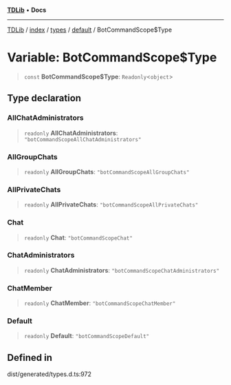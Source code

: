 [**TDLib**](../../../../../../README.md) • **Docs**

***

[TDLib](../../../../../../modules.md) / [index](../../../../../README.md) / [types](../../../README.md) / [default](../README.md) / BotCommandScope$Type

# Variable: BotCommandScope$Type

> `const` **BotCommandScope$Type**: `Readonly`\<`object`\>

## Type declaration

### AllChatAdministrators

> `readonly` **AllChatAdministrators**: `"botCommandScopeAllChatAdministrators"`

### AllGroupChats

> `readonly` **AllGroupChats**: `"botCommandScopeAllGroupChats"`

### AllPrivateChats

> `readonly` **AllPrivateChats**: `"botCommandScopeAllPrivateChats"`

### Chat

> `readonly` **Chat**: `"botCommandScopeChat"`

### ChatAdministrators

> `readonly` **ChatAdministrators**: `"botCommandScopeChatAdministrators"`

### ChatMember

> `readonly` **ChatMember**: `"botCommandScopeChatMember"`

### Default

> `readonly` **Default**: `"botCommandScopeDefault"`

## Defined in

dist/generated/types.d.ts:972
